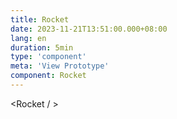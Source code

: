 ```yaml
---
title: Rocket
date: 2023-11-21T13:51:00.000+08:00
lang: en
duration: 5min
type: 'component'
meta: 'View Prototype'
component: Rocket
---
```


<Rocket / >
